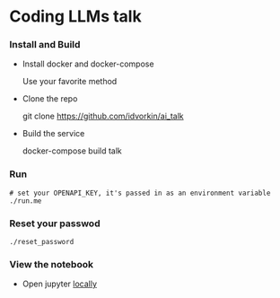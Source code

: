 # Coding LLMs talk

### Install and Build

* Install docker and docker-compose

    Use your favorite method

* Clone the repo

    git clone https://github.com/idvorkin/ai_talk

* Build the service

    docker-compose build talk

### Run

    # set your OPENAPI_KEY, it's passed in as an environment variable
    ./run.me

### Reset your passwod

    ./reset_password

### View the notebook

* Open jupyter [locally](http://localhost:8888)
